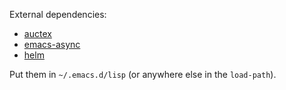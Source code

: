 External dependencies:

- [auctex](https://www.gnu.org/software/auctex/)
- [emacs-async](https://github.com/jwiegley/emacs-async)
- [helm](https://github.com/emacs-helm/helm)

Put them in `~/.emacs.d/lisp` (or anywhere else in the `load-path`).
